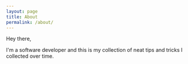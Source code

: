 ```yaml
---
layout: page
title: About
permalink: /about/
---
```


Hey there,

I'm a software developer and this is my collection of neat tips and tricks I collected over time.
